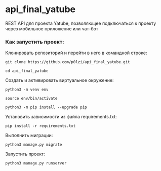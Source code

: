 # api_final_yatube

REST API для проекта Yatube, позволяющее подключаться к проекту через мобильное
приложение или чат-бот

### Как запустить проект:

Клонировать репозиторий и перейти в него в командной строке:

```
git clone https://github.com/p0lzi/api_final_yatube.git
```

```
cd api_final_yatube
```

Cоздать и активировать виртуальное окружение:

```
python3 -m venv env
```

```
source env/bin/activate
```

```
python3 -m pip install --upgrade pip
```

Установить зависимости из файла requirements.txt:

```
pip install -r requirements.txt
```

Выполнить миграции:

```
python3 manage.py migrate
```

Запустить проект:

```
python3 manage.py runserver
```
